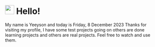  <h1>
    <img src="https://emojis.slackmojis.com/emojis/images/1643510097/45343/hi.gif?1643510097" width="30"/> 
    Hello!
 </h1>
 <p>
    My name is Yeeyson and today is Friday, 8 December 2023
    Thanks for visiting my profile, I have some test projects going on others are done learning projects and others are real projects.
    Feel free to watch and use them.
 </p>